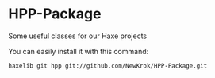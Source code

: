 # HPP-Package
Some useful classes for our Haxe projects

You can easily install it with this command:
```
haxelib git hpp git://github.com/NewKrok/HPP-Package.git
```
